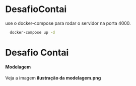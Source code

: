 # DesafioContai

use o docker-compose para rodar o servidor na porta 4000.


```bash
  docker-compose up -d
```

# Desafio Contai

#### Modelagem
  Veja a imagem **ilustração da modelagem.png**

